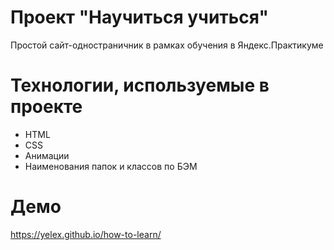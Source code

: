 #  Проект "Научиться учиться"
Простой сайт-одностраничник в рамках обучения в Яндекс.Практикуме

# Технологии, используемые в проекте
- HTML
- CSS
- Анимации
- Наименования папок и классов по БЭМ

 # Демо 
 https://yelex.github.io/how-to-learn/
